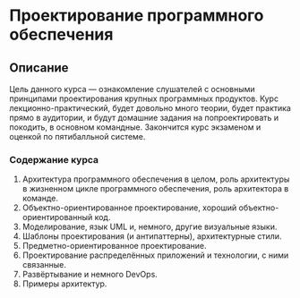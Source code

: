 # Проектирование программного обеспечения

## Описание

Цель данного курса — ознакомление слушателей с основными принципами проектирования крупных программных продуктов. Курс лекционно-практический, будет довольно много теории, будет практика прямо в аудитории, и будут домашние задания на попроектировать и покодить, в основном командные. Закончится курс экзаменом и оценкой по пятибалльной системе.

### Содержание курса

1. Архитектура программного обеспечения в целом, роль архитектуры в жизненном цикле программного обеспечения, роль архитектора в команде.
2. Объектно-ориентированное проектирование, хороший объектно-ориентированный код.
3. Моделирование, язык UML и, немного, другие визуальные языки.
4. Шаблоны проектирования (и антипаттерны), архитектурные стили.
5. Предметно-ориентированное проектирование.
6. Проектирование распределённых приложений и технологии, с ними связанные.
7. Развёртывание и немного DevOps.
8. Примеры архитектур.





